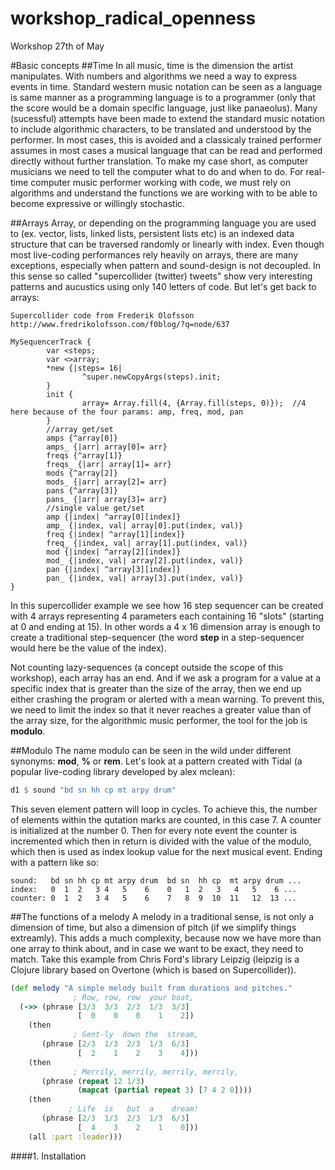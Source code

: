 # workshop_radical_openness
Workshop 27th of May

#Basic concepts
##Time
In all music, time is the dimension the artist manipulates. With numbers and algorithms we need a way to express events in time. Standard western music notation can be seen as a language is same manner as a programming language is to a programmer (only that the score would be a domain specific language, just like panaeolus). Many (sucessful) attempts have been made to extend the standard music notation to include algorithmic characters, to be translated and understood by the performer. In most cases, this is avoided and a classicaly trained performer assumes in most cases a musical language that can be read and performed directly without further translation. To make my case short, as computer musicians we need to tell the computer what to do and when to do. For real-time computer music performer working with code, we must rely on algorithms and understand the functions we are working with to be able to become expressive or willingly stochastic.

##Arrays
Array, or depending on the programming language you are used to (ex. vector, lists, linked lists, persistent lists etc) is an indexed data structure that can be traversed randomly or linearly with index. Even though most live-coding performances rely heavily on arrays, there are many exceptions, especially when pattern and sound-design is not decoupled. In this sense so called "supercollider (twitter) tweets" show very interesting patterns and aucustics using only 140 letters of code. But let's get back to arrays:

`Supercollider code from Frederik Olofsson http://www.fredrikolofsson.com/f0blog/?q=node/637`
```Supercollider
MySequencerTrack {
        var <steps;
        var <>array;
        *new {|steps= 16|
                ^super.newCopyArgs(steps).init;
        }
        init {
                array= Array.fill(4, {Array.fill(steps, 0)});  //4 here because of the four params: amp, freq, mod, pan
        }
        //array get/set
        amps {^array[0]}
        amps_ {|arr| array[0]= arr}
        freqs {^array[1]}
        freqs_ {|arr| array[1]= arr}
        mods {^array[2]}
        mods_ {|arr| array[2]= arr}
        pans {^array[3]}
        pans_ {|arr| array[3]= arr}
        //single value get/set
        amp {|index| ^array[0][index]}
        amp_ {|index, val| array[0].put(index, val)}
        freq {|index| ^array[1][index]}
        freq_ {|index, val| array[1].put(index, val)}
        mod {|index| ^array[2][index]}
        mod_ {|index, val| array[2].put(index, val)}
        pan {|index| ^array[3][index]}
        pan_ {|index, val| array[3].put(index, val)}
}
```
In this supercollider example we see how 16 step sequencer can be created with 4 arrays representing 4 parameters each containing 16 "slots" (starting at 0 and ending at 15). In other words a 4 x 16 dimension array is enough to create a traditional step-sequencer (the word **step** in a step-sequencer would here be the value of the index).

Not counting lazy-sequences (a concept outside the scope of this workshop), each array has an end. And if we ask a program for a value at a specific index that is greater than the size of the array, then we end up either crashing the program or alerted with a mean warning. To prevent this, we need to limit the index so that it never reaches a greater value than of the array size, for the algorithmic music performer, the tool for the job is **modulo**.

##Modulo
The name modulo can be seen in the wild under different synonyms: **mod**, **%** or **rem**. Let's look at a pattern created with Tidal (a popular live-coding library developed by alex mclean):
```Haskell
d1 $ sound "bd sn hh cp mt arpy drum"
```
This seven element pattern will loop in cycles. To achieve this, the number of elements within the qutation marks are counted, in this case 7. A counter is initialized at the number 0. Then for every note event the counter is incremented which then in return is divided with the value of the modulo, which then is used as index lookup value for the next musical event. Ending with a pattern like so:
```
sound:   bd sn hh cp mt arpy drum  bd sn  hh cp  mt arpy drum ...
index:   0  1  2   3 4   5    6    0   1  2   3   4   5    6 ...
counter: 0  1  2   3 4   5    6    7   8  9  10  11   12  13 ...
```

##The functions of a melody
A melody in a traditional sense, is not only a dimension of time, but also a dimension of pitch (if we simplify things extreamly). This adds a much complexity, because now we have more than one array to think about, and in case we want to be exact, they need to match. Take this example from Chris Ford's library Leipzig (leipzig is a Clojure library based on Overtone (which is based on Supercollider)).
```Clojure
(def melody "A simple melody built from durations and pitches."
              ; Row, row, row  your boat,
  (->> (phrase [3/3  3/3  2/3  1/3  3/3]
               [  0    0    0    1    2])
    (then
              ; Gent-ly  down the  stream,
       (phrase [2/3  1/3  2/3  1/3  6/3]
               [  2    1    2    3    4]))
    (then
              ; Merrily, merrily, merrily, merrily,
       (phrase (repeat 12 1/3)
               (mapcat (partial repeat 3) [7 4 2 0])))
    (then
             ; Life  is   but  a    dream!
       (phrase [2/3  1/3  2/3  1/3  6/3]
               [  4    3    2    1    0]))
    (all :part :leader)))
  ```

####1. Installation
